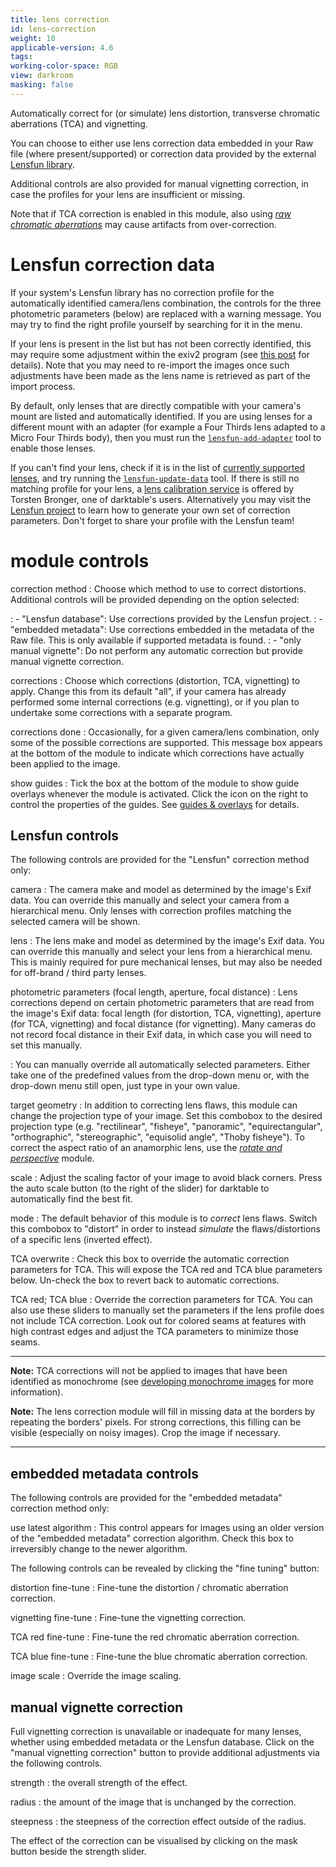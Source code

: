```yaml
---
title: lens correction
id: lens-correction
weight: 10
applicable-version: 4.6
tags: 
working-color-space: RGB
view: darkroom
masking: false
---
```


Automatically correct for (or simulate) lens distortion, transverse chromatic aberrations (TCA) and vignetting.

You can choose to either use lens correction data embedded in your Raw file (where present/supported) or correction data provided by the external [Lensfun library](https://lensfun.github.io/).

Additional controls are also provided for manual vignetting correction, in case the profiles for your lens are insufficient or missing.

Note that if TCA correction is enabled in this module, also using [_raw chromatic aberrations_](./raw-chromatic-aberrations.md) may cause artifacts from over-correction. 

# Lensfun correction data

If your system's Lensfun library has no correction profile for the automatically identified camera/lens combination, the controls for the three photometric parameters (below) are replaced with a warning message. You may try to find the right profile yourself by searching for it in the menu. 

If your lens is present in the list but has not been correctly identified, this may require some adjustment within the exiv2 program (see [this post](https://dev.exiv2.org/boards/3/topics/2854) for details). Note that you may need to re-import the images once such adjustments have been made as the lens name is retrieved as part of the import process.

By default, only lenses that are directly compatible with your camera's mount are listed and automatically identified. If you are using lenses for a different mount with an adapter (for example a Four Thirds lens adapted to a Micro Four Thirds body), then you must run the [`lensfun-add-adapter`](https://lensfun.github.io/manual/v0.3.2/lensfun-add-adapter.html) tool to enable those lenses.

If you can't find your lens, check if it is in the list of [currently supported lenses](https://lensfun.github.io/lenslist/), and try running the [`lensfun-update-data`](https://lensfun.github.io/manual/v0.3.2/lensfun-update-data.html) tool. If there is still no matching profile for your lens, a [lens calibration service](https://www.darktable.org/2013/07/have-your-lens-calibrated/) is offered by Torsten Bronger, one of darktable's users. Alternatively you may visit the [Lensfun project](https://lensfun.github.io/lenslist/) to learn how to generate your own set of correction parameters. Don't forget to share your profile with the Lensfun team!

# module controls

correction method
: Choose which method to use to correct distortions. Additional controls will be provided depending on the option selected:

: - "Lensfun database": Use corrections provided by the Lensfun project.
: - "embedded metadata": Use corrections embedded in the metadata of the Raw file. This is only available if supported metadata is found.
: - "only manual vignette": Do not perform any automatic correction but provide manual vignette correction.

corrections
: Choose which corrections (distortion, TCA, vignetting) to apply. Change this from its default "all", if your camera has already performed some internal corrections (e.g. vignetting), or if you plan to undertake some corrections with a separate program.

corrections done
: Occasionally, for a given camera/lens combination, only some of the possible corrections are supported. This message box appears at the bottom of the module to indicate which corrections have actually been applied to the image.

show guides
: Tick the box at the bottom of the module to show guide overlays whenever the module is activated. Click the icon on the right to control the properties of the guides. See [guides & overlays](../utility-modules/darkroom/guides-overlays.md) for details.

## Lensfun controls

The following controls are provided for the "Lensfun" correction method only:

camera
: The camera make and model as determined by the image's Exif data. You can override this manually and select your camera from a hierarchical menu. Only lenses with correction profiles matching the selected camera will be shown.

lens
: The lens make and model as determined by the image's Exif data. You can override this manually and select your lens from a hierarchical menu. This is mainly required for pure mechanical lenses, but may also be needed for off-brand / third party lenses. 

photometric parameters (focal length, aperture, focal distance)
: Lens corrections depend on certain photometric parameters that are read from the image's Exif data: focal length (for distortion, TCA, vignetting), aperture (for TCA, vignetting) and focal distance (for vignetting). Many cameras do not record focal distance in their Exif data, in which case you will need to set this manually.

: You can manually override all automatically selected parameters. Either take one of the predefined values from the drop-down menu or, with the drop-down menu still open, just type in your own value.

target geometry
: In addition to correcting lens flaws, this module can change the projection type of your image. Set this combobox to the desired projection type (e.g. "rectilinear", "fisheye", "panoramic", "equirectangular", "orthographic", "stereographic", "equisolid angle", "Thoby fisheye").  To correct the aspect ratio of an anamorphic lens, use the [_rotate and perspective_](./rotate-perspective.md) module.

scale
: Adjust the scaling factor of your image to avoid black corners. Press the auto scale button (to the right of the slider) for darktable to automatically find the best fit.

mode
: The default behavior of this module is to _correct_ lens flaws. Switch this combobox to "distort" in order to instead _simulate_ the flaws/distortions of a specific lens (inverted effect).

TCA overwrite
: Check this box to override the automatic correction parameters for TCA. This will expose the TCA red and TCA blue parameters below. Un-check the box to revert back to automatic corrections.

TCA red; TCA blue
: Override the correction parameters for TCA. You can also use these sliders to manually set the parameters if the lens profile does not include TCA correction. Look out for colored seams at features with high contrast edges and adjust the TCA parameters to minimize those seams.

---

**Note:** TCA corrections will not be applied to images that have been identified as monochrome (see [developing monochrome images](../../guides-tutorials/monochrome.md) for more information).

**Note:** The lens correction module will fill in missing data at the borders by repeating the borders' pixels. For strong corrections, this filling can be visible (especially on noisy images). Crop the image if necessary.

---

## embedded metadata controls

The following controls are provided for the "embedded metadata" correction method only:

use latest algorithm
: This control appears for images using an older version of the "embedded metadata" correction algorithm. Check this box to irreversibly change to the newer algorithm.

The following controls can be revealed by clicking the "fine tuning" button:

distortion fine-tune
: Fine-tune the distortion / chromatic aberration correction.

vignetting fine-tune
: Fine-tune the vignetting correction.

TCA red fine-tune
: Fine-tune the red chromatic aberration correction.

TCA blue fine-tune
: Fine-tune the blue chromatic aberration correction.

image scale
: Override the image scaling.

## manual vignette correction

Full vignetting correction is unavailable or inadequate for many lenses, whether using embedded metadata or the Lensfun database. Click on the "manual vignetting correction" button to provide additional adjustments via the following controls.

strength
: the overall strength of the effect.

radius
: the amount of the image that is unchanged by the correction.

steepness
: the steepness of the correction effect outside of the radius.

The effect of the correction can be visualised by clicking on the mask button beside the strength slider.
